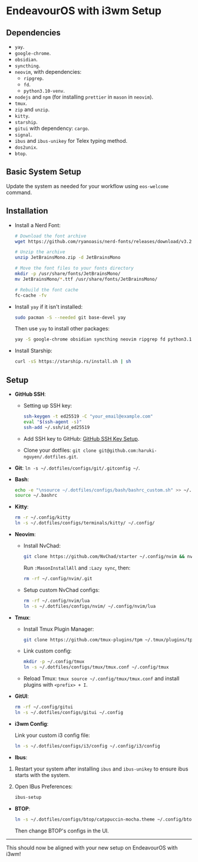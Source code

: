 # EndeavourOS with i3wm Setup

## Dependencies

- `yay`.
- `google-chrome`.
- `obsidian`.
- `syncthing`.
- `neovim`, with dependencies:
  - `ripgrep`.
  - `fd`.
  - `python3.10-venv`.
- `nodejs` and `npm` (for installing `prettier` in `mason` in `neovim`).
- `tmux`.
- `zip` and `unzip`.
- `kitty`.
- `starship`.
- `gitui` with dependency: `cargo`.
- `signal`.
- `ibus` and `ibus-unikey` for Telex typing method.
- `dos2unix`.
- `btop`.

## Basic System Setup

Update the system as needed for your workflow using `eos-welcome` command.

## Installation

- Install a Nerd Font:

  ```bash
  # Download the font archive
  wget https://github.com/ryanoasis/nerd-fonts/releases/download/v3.2.1/JetBrainsMono.zip
  
  # Unzip the archive
  unzip JetBrainsMono.zip -d JetBrainsMono
  
  # Move the font files to your fonts directory
  mkdir -p /usr/share/fonts/JetBrainsMono/
  mv JetBrainsMono/*.ttf /usr/share/fonts/JetBrainsMono/
  
  # Rebuild the font cache
  fc-cache -fv
  ```

- Install `yay` if it isn't installed:

  ```bash
  sudo pacman -S --needed git base-devel yay
  ```

  Then use `yay` to install other packages:

  ```bash
  yay -S google-chrome obsidian syncthing neovim ripgrep fd python3.10-venv tmux zip unzip kitty nodejs npm signal ibus ibus-unikey dos2unix btop
  ```

- Install Starship:

  ```bash
  curl -sS https://starship.rs/install.sh | sh
  ```

## Setup

- **GitHub SSH**:

  - Setting up SSH key:

    ```bash
    ssh-keygen -t ed25519 -C "your_email@example.com"
    eval "$(ssh-agent -s)"
    ssh-add ~/.ssh/id_ed25519
    ```

  - Add SSH key to GitHub: [GitHub SSH Key Setup](https://docs.github.com/en/authentication/connecting-to-github-with-ssh/adding-a-new-ssh-key-to-your-github-account?platform=linux).
  - Clone your dotfiles: `git clone git@github.com:haruki-nguyen/.dotfiles.git`.

- **Git**: `ln -s ~/.dotfiles/configs/git/.gitconfig ~/`.

- **Bash**:

  ```bash
  echo -e "\nsource ~/.dotfiles/configs/bash/bashrc_custom.sh" >> ~/.bashrc
  source ~/.bashrc
  ```

- **Kitty**:

  ```bash
  rm -r ~/.config/kitty
  ln -s ~/.dotfiles/configs/terminals/kitty/ ~/.config/
  ```

- **Neovim**:

  - Install NvChad:

    ```bash
    git clone https://github.com/NvChad/starter ~/.config/nvim && nvim
    ```

    Run `:MasonInstallAll` and `:Lazy sync`, then:

    ```bash
    rm -rf ~/.config/nvim/.git
    ```

  - Setup custom NvChad configs:

    ```bash
    rm -rf ~/.config/nvim/lua
    ln -s ~/.dotfiles/configs/nvim/ ~/.config/nvim/lua
    ```

- **Tmux**:

  - Install Tmux Plugin Manager:

    ```bash
    git clone https://github.com/tmux-plugins/tpm ~/.tmux/plugins/tpm
    ```

  - Link custom config:

    ```bash
    mkdir -p ~/.config/tmux
    ln -s ~/.dotfiles/configs/tmux/tmux.conf ~/.config/tmux
    ```

  - Reload Tmux: `tmux source ~/.config/tmux/tmux.conf` and install plugins with `<prefix> + I`.

- **GitUI**:

  ```bash
  rm -rf ~/.config/gitui
  ln -s ~/.dotfiles/configs/gitui ~/.config
  ```

- **i3wm Config**:

  Link your custom i3 config file:

  ```bash
  ln -s ~/.dotfiles/configs/i3/config ~/.config/i3/config
  ```

- **Ibus**:

1. Restart your system after installing `ibus` and `ibus-unikey` to ensure ibus starts with the system.
2. Open IBus Preferences:

   ```bash
   ibus-setup
   ```

- **BTOP**:

  ```bash
  ln -s ~/.dotfiles/configs/btop/catppuccin-mocha.theme ~/.config/btop/themes
  ```

  Then change BTOP's configs in the UI.

---

This should now be aligned with your new setup on EndeavourOS with i3wm!

